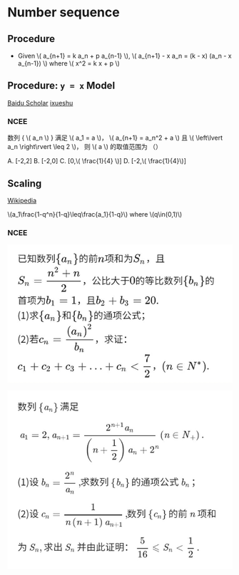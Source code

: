 # Number sequence

## Procedure

+ Given \\( a_{n+1} = k a_n + p a_{n-1} \\), \\( a_{n+1} - x a_n = (k - x) (a_n - x a_{n-1}) \\) where \\( x^2 = k x + p \\)

## Procedure: `y = x` Model

[Baidu Scholar](https://web.archive.org/web/20210111115001/https://xueshu.baidu.com/usercenter/paper/show?paperid=1k6y0j30tp4t0pb0gp1k0e30mv292076&site=xueshu_se)
[ixueshu](https://web.archive.org/web/20210111115140/https://www.ixueshu.com/document/e593e93b446046f386b00900c86b1678318947a18e7f9386.html)

### NCEE

数列 { \\( a_n \\) } 满足 \\( a_1 = a \\)， \\( a_{n+1} = a_n^2 + a \\) 且 \\( \left\lvert a_n \right\rvert \leq 2 \\)， 则 \\( a \\) 的取值范围为 （）

A. \[-2,2\] B. \[-2,0\] C. \[0,\\( \frac{1}{4} \\)\] D. \[-2,\\( \frac{1}{4}\\)\]

## Scaling

[Wikipedia](https://web.archive.org/web/20210120124018/https://zh.wikipedia.org/wiki/%E6%94%BE%E7%BC%A9%E6%B3%95)

\\(a_1\frac{1-q^n}{1-q}\leq\frac{a_1}{1-q}\\) where \\(q\in\(0,1\)\\)

### NCEE

![1](Number-sequence/NCEE-1.jpg)

![](Number-sequence/NCEE-2.jpg)